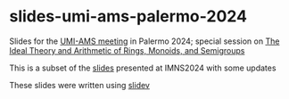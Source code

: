 # slides-umi-ams-palermo-2024
Slides for the [UMI-AMS meeting](https://umi.dm.unibo.it/jm-umi-ams/) in Palermo 2024; special session on [The Ideal Theory and Arithmetic of Rings, Monoids, and Semigroups](https://umi.dm.unibo.it/jm-umi-ams/wp-content/uploads/gravity_forms/4-d0932360595218ee3f04f5bfdd3fc5c8/2024/05/PalermoFactSession.pdf) 

This is a subset of the [slides](https://pedritomelenas.github.io/slides-imns-2024) presented at IMNS2024 with some updates

These slides were written using [slidev](https://sli.dev/)